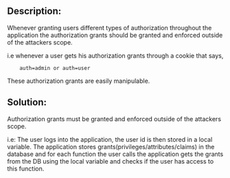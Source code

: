 ## Description:

Whenever granting users different types of authorization throughout the application
the authorization grants should be granted and enforced outside of the attackers scope.

i.e whenever a user gets his authorization grants through a cookie that says,

````
    auth=admin or auth=user
````

These authorization grants are easily manipulable.


## Solution:

Authorization grants must be granted and enforced outside of the attackers scope. 

i.e: 
The user logs into the application, the user id is then stored in a local variable.
The application stores grants(privileges/attributes/claims) in the database and for each
function the user calls the application gets the grants from the DB using the local variable
and checks if the user has access to this function.
